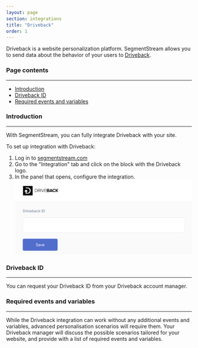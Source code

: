 ```yaml
---
layout: page
section: integrations
title: "Driveback"
order: 1
---
```


Driveback is a website personalization platform. SegmentStream allows you to send data about the behavior of your users to [Driveback](https://en.driveback.ru/).

### Page contents
------
<ul class="page-navigation">
  <li><a href="#introduction">Introduction</a></li>
  <li><a href="#drivebackID">Driveback ID</a></li>
  <li><a href="#requiredEventsAndVariables">Required events and variables</a></li>
</ul>

### <a name="introduction"></a>Introduction
------
With SegmentStream, you can fully integrate Driveback with your site.

To set up integration with Driveback:
1. Log in to [segmentstream.com](https://admin.segmentstream.com/)
2. Go to the "Integration" tab and click on the block with the Driveback logo.
3. In the panel that opens, configure the integration.
![](/img/integrations.driveback.settings.png)

### <a name="drivebackID"></a>Driveback ID
------
You can request your Driveback ID from your Driveback account manager.

### <a name="requiredEventsAndVariables"></a>Required events and variables
------
While the Driveback integration can work without any additional events and variables, advanced personalisation scenarios will require them.
Your Driveback manager will discuss the possible scenarios tailored for your website, and provide with a list of required events and variables.
